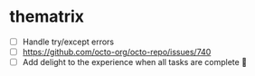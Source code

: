 # thematrix

- [ ] Handle try/except errors
- [ ] https://github.com/octo-org/octo-repo/issues/740
- [ ] Add delight to the experience when all tasks are complete :tada:
